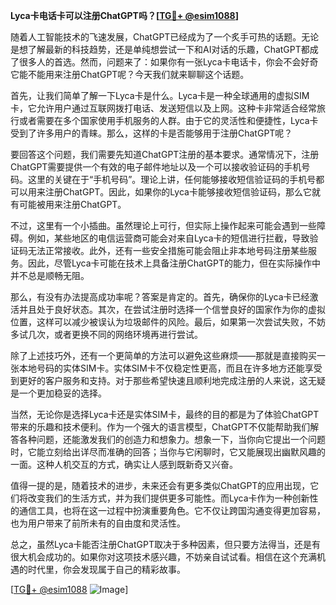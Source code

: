 **Lyca卡电话卡可以注册ChatGPT吗？[[TG💪+ @esim1088](https://t.me/s/esim1088)]**

随着人工智能技术的飞速发展，ChatGPT已经成为了一个炙手可热的话题。无论是想了解最新的科技趋势，还是单纯想尝试一下和AI对话的乐趣，ChatGPT都成了很多人的首选。然而，问题来了：如果你有一张Lyca卡电话卡，你会不会好奇它能不能用来注册ChatGPT呢？今天我们就来聊聊这个话题。

首先，让我们简单了解一下Lyca卡是什么。Lyca卡是一种全球通用的虚拟SIM卡，它允许用户通过互联网拨打电话、发送短信以及上网。这种卡非常适合经常旅行或者需要在多个国家使用手机服务的人群。由于它的灵活性和便捷性，Lyca卡受到了许多用户的青睐。那么，这样的卡是否能够用于注册ChatGPT呢？

要回答这个问题，我们需要先知道ChatGPT注册的基本要求。通常情况下，注册ChatGPT需要提供一个有效的电子邮件地址以及一个可以接收验证码的手机号码。这里的关键在于“手机号码”。理论上讲，任何能够接收短信验证码的手机号都可以用来注册ChatGPT。因此，如果你的Lyca卡能够接收短信验证码，那么它就有可能被用来注册ChatGPT。

不过，这里有一个小插曲。虽然理论上可行，但实际上操作起来可能会遇到一些障碍。例如，某些地区的电信运营商可能会对来自Lyca卡的短信进行拦截，导致验证码无法正常接收。此外，还有一些安全措施可能会阻止非本地号码注册某些服务。因此，尽管Lyca卡可能在技术上具备注册ChatGPT的能力，但在实际操作中并不总是顺畅无阻。

那么，有没有办法提高成功率呢？答案是肯定的。首先，确保你的Lyca卡已经激活并且处于良好状态。其次，在尝试注册时选择一个信誉良好的国家作为你的虚拟位置，这样可以减少被误认为垃圾邮件的风险。最后，如果第一次尝试失败，不妨多试几次，或者更换不同的网络环境再进行尝试。

除了上述技巧外，还有一个更简单的方法可以避免这些麻烦——那就是直接购买一张本地号码的实体SIM卡。实体SIM卡不仅稳定性更高，而且在许多地方还能享受到更好的客户服务和支持。对于那些希望快速且顺利地完成注册的人来说，这无疑是一个更加稳妥的选择。

当然，无论你是选择Lyca卡还是实体SIM卡，最终的目的都是为了体验ChatGPT带来的乐趣和技术便利。作为一个强大的语言模型，ChatGPT不仅能帮助我们解答各种问题，还能激发我们的创造力和想象力。想象一下，当你向它提出一个问题时，它能立刻给出详尽而准确的回答；当你与它闲聊时，它又能展现出幽默风趣的一面。这种人机交互的方式，确实让人感到既新奇又兴奋。

值得一提的是，随着技术的进步，未来还会有更多类似ChatGPT的应用出现，它们将改变我们的生活方式，并为我们提供更多可能性。而Lyca卡作为一种创新性的通信工具，也将在这一过程中扮演重要角色。它不仅让跨国沟通变得更加容易，也为用户带来了前所未有的自由度和灵活性。

总之，虽然Lyca卡能否注册ChatGPT取决于多种因素，但只要方法得当，还是有很大机会成功的。如果你对这项技术感兴趣，不妨亲自试试看。相信在这个充满机遇的时代里，你会发现属于自己的精彩故事。

[[TG💪+ @esim1088](https://t.me/s/esim1088) ![Image](https://i.postimg.cc/4NQfJmqS/Snipaste-2025-05-13-00-14-12.png)]